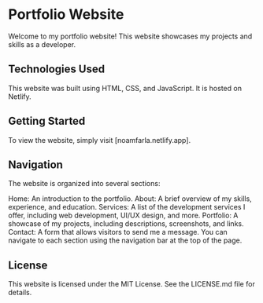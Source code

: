 # Portfolio Website

Welcome to my portfolio website! This website showcases my projects and skills as a developer.

## Technologies Used

This website was built using HTML, CSS, and JavaScript. It is hosted on Netlify.

## Getting Started

To view the website, simply visit [noamfarla.netlify.app].

## Navigation

The website is organized into several sections:

Home: An introduction to the portfolio.
About: A brief overview of my skills, experience, and education.
Services: A list of the development services I offer, including web development, UI/UX design, and more.
Portfolio: A showcase of my projects, including descriptions, screenshots, and links.
Contact: A form that allows visitors to send me a message.
You can navigate to each section using the navigation bar at the top of the page.

## License

This website is licensed under the MIT License. See the LICENSE.md file for details.
